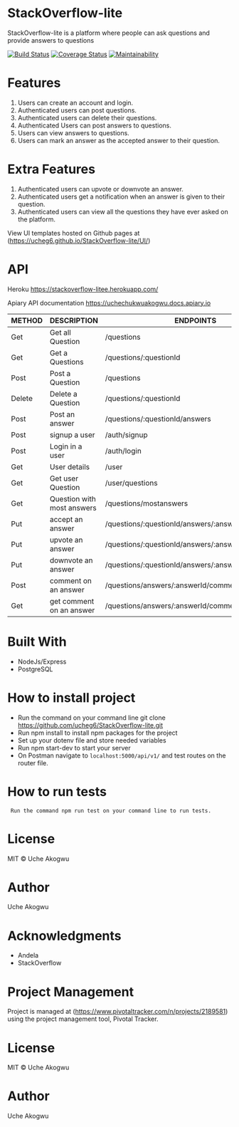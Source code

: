 # StackOverflow-lite
StackOverflow-lite is a platform where people can ask questions and provide answers to questions


[![Build Status](https://travis-ci.org/ucheg6/StackOverflow-lite.svg?branch=develop)](https://travis-ci.org/ucheg6/StackOverflow-lite)
[![Coverage Status](https://coveralls.io/repos/github/ucheg6/StackOverflow-lite/badge.svg?branch=develop)](https://coveralls.io/github/ucheg6/StackOverflow-lite?branch=develop)
[![Maintainability](https://api.codeclimate.com/v1/badges/d151392d36b3bc923567/maintainability)](https://codeclimate.com/github/ucheg6/StackOverflow-lite/maintainability)



# Features

   1. Users can create an account and login.
   2. Authenticated users can post questions.
   3. Authenticated users can delete their questions.
   4. Authenticated Users can post answers to questions.
   5. Users can view answers to questions.
   6. Users can mark an answer as the accepted answer to their question.

# Extra Features

   1. Authenticated users can upvote or downvote an answer.
   2. Authenticated users get a notification when an answer is given to their question.
   3. Authenticated users can view all the questions they have ever asked on the platform.
   
 View UI templates hosted on Github pages at (https://ucheg6.github.io/StackOverflow-lite/UI/) 

# API 
   Heroku  https://stackoverflow-litee.herokuapp.com/

   Apiary API documentation https://uchechukwuakogwu.docs.apiary.io

  | METHOD  | DESCRIPTION                  |             ENDPOINTS                                 |
  | --------| -------------                |          -------------------------------              |
  | Get     | Get all Question             |      /questions                                       |
  | Get     | Get a Questions              |     /questions/:questionId                            |
  | Post    | Post a Question              |     /questions                                        |
  | Delete  | Delete a Question            |     /questions/:questionId                            | 
  | Post    | Post an answer               |     /questions/:questionId/answers                    | 
  | Post    | signup a user                |     /auth/signup                                      | 
  | Post    | Login in a user              |     /auth/login                                       | 
  | Get     | User details                 |     /user                                             | 
  | Get     | Get user Question            |     /user/questions                                   | 
  | Get     | Question with most answers   |     /questions/mostanswers                            | 
  | Put     | accept an answer             |     /questions/:questionId/answers/:answerId          |  
  | Put     | upvote an answer             |     /questions/:questionId/answers/:answerId/upvotes  |
  | Put     | downvote an answer           |     /questions/:questionId/answers/:answerId/downvotes|
  | Post    | comment on an answer         |     /questions/answers/:answerId/comments             |
  | Get     | get comment on an answer     |     /questions/answers/:answerId/comments             |
  

# Built With
   - NodeJs/Express
   - PostgreSQL
   
# How to install project
   - Run the command on your command line git clone https://github.com/ucheg6/StackOverflow-lite.git
   - Run npm install to install npm packages for the project 
   - Set up your dotenv file and store needed variables
   - Run npm start-dev to start your server
   - On Postman navigate to ``` localhost:5000/api/v1/ ``` and test routes on the router file.

# How to run tests
     Run the command npm run test on your command line to run tests.

# License
  MIT © Uche Akogwu  

# Author
  Uche Akogwu

# Acknowledgments
   - Andela 
   - StackOverflow
  
# Project Management
  Project is managed at (https://www.pivotaltracker.com/n/projects/2189581) using the project management tool, Pivotal Tracker.
 
# License
  MIT © Uche Akogwu  
# Author
  Uche Akogwu
